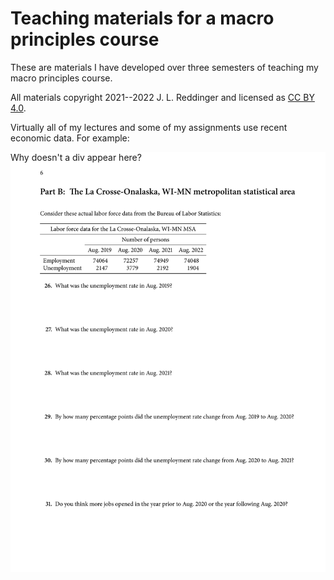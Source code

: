 # Teaching materials for a macro principles course

These are materials I have developed over three semesters of teaching my macro principles course.

All materials copyright 2021--2022 J. L. Reddinger and licensed as [CC BY 4.0](https://creativecommons.org/licenses/by/4.0/).

Virtually all of my lectures and some of my assignments use recent economic data. For example:

<div style="background-color: white;">
Why doesn't a div appear here?<br />
<img src="example.svg" alt="An example problem with recent BLS data." />
</div>



